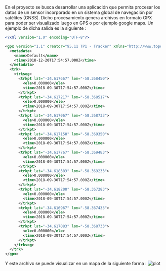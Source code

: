 En el proyecto se busca desarrollar una aplicación que permita procesar los datos de un sensor incorporado en un sistema global de navegación por satélites (GNSS). Dicho procesamiento genera archivos en formato GPX para poder ser visualizado luego en GPS o por ejemplo google maps. Un ejemplo de dicha salida es la siguiente :
```xml
<?xml version="1.0" encoding="UTF-8"?>

<gpx version="1.1" creator="95.11 TP1 - Tracker" xmlns="http://www.topografix.com/GPX/1/1">
  <metadata>
	<name>Default</name>
	<time>2018-12-20T17:54:57.000Z</time>
  </metadata>
  <trk>
	<trkseg>
	  <trkpt lat="-34.617667" lon="-58.368450">
		<ele>0.000000</ele>
		<time>2018-09-30T17:54:57.000Z</time>
	  </trkpt>
	  <trkpt lat="-34.617217" lon="-58.368517">
		<ele>0.000000</ele>
		<time>2018-09-30T17:54:57.000Z</time>
	  </trkpt>
	  <trkpt lat="-34.617067" lon="-58.368733">
		<ele>0.000000</ele>
		<time>2018-09-30T17:54:57.000Z</time>
	  </trkpt>
	  <trkpt lat="-34.617150" lon="-58.369350">
		<ele>0.000000</ele>
		<time>2018-09-30T17:54:57.000Z</time>
	  </trkpt>
	  <trkpt lat="-34.617767" lon="-58.369483">
		<ele>0.000000</ele>
		<time>2018-09-30T17:54:57.000Z</time>
	  </trkpt>
	  <trkpt lat="-34.618383" lon="-58.369233">
		<ele>0.000000</ele>
		<time>2018-09-30T17:54:57.000Z</time>
	  </trkpt>
	  <trkpt lat="-34.618200" lon="-58.367283">
		<ele>0.000000</ele>
		<time>2018-09-30T17:54:57.000Z</time>
	  </trkpt>
	  <trkpt lat="-34.616967" lon="-58.367433">
		<ele>0.000000</ele>
		<time>2018-09-30T17:54:57.000Z</time>
	  </trkpt>
	  <trkpt lat="-34.617083" lon="-58.368733">
		<ele>0.000000</ele>
		<time>2018-09-30T17:54:57.000Z</time>
	  </trkpt>
	</trkseg>
  </trk>
</gpx>
```
Y este archivo se puede visualizar en un mapa de la siguiente forma :
![plot](https://user-images.githubusercontent.com/44123170/166584069-e083e7aa-8d30-4ff1-81ee-bd7d07d96464.png)

